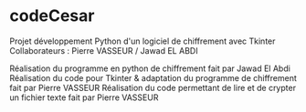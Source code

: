 # codeCesar
Projet développement Python d'un logiciel de chiffrement avec Tkinter
Collaborateurs : Pierre VASSEUR / Jawad EL ABDI

Réalisation du programme en python de chiffrement fait par Jawad El Abdi
Réalisation du code pour Tkinter & adaptation du programme de chiffrement fait par Pierre VASSEUR
Réalisation du code permettant de lire et de crypter un fichier texte fait par Pierre VASSEUR